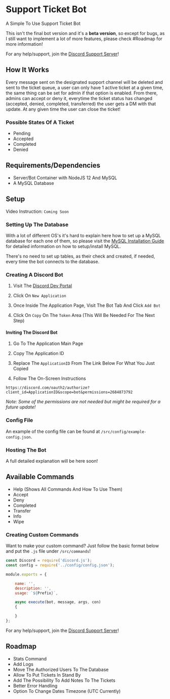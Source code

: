 # Support Ticket Bot

A Simple To Use Support Ticket Bot

This isn't the final bot version and it's a **beta version**, so except for bugs, as I still want to implement a lot of more features, please check #Roadmap for more information!

For any help/support, join the [Discord Support Server](https://rusttools.xyz/support)!

## How It Works

Every message sent on the designated support channel will be deleted and sent to the ticket queue, a user can only have 1 active ticket at a given time, the same thing can be set for admin if that option is enabled. From there, admins can accept or deny it, everytime the ticket status has changed (accepted, denied, completed, transferred) the user gets a DM with that update. At any given time the user can close the ticket!

### Possible States Of A Ticket

* Pending
* Accepted
* Completed
* Denied

## Requirements/Dependencies

* Server/Bot Container with NodeJS 12 And MySQL
* A MySQL Database

## Setup 

Video Instruction: `Coming Soon`

### Setting Up The Database

With a lot of different OS's it's hard to explain here how to set up a MySQL database for each one of them, so please visit the [MySQL Installation Guide](https://dev.mysql.com/doc/mysql-installation-excerpt/5.7/en/) for detailed information on how to setup/install MySQL.

There's no need to set up tables, as their check and created, if needed, every time the bot connects to the database.

### Creating A Discord Bot

1. Visit The [Discord Dev Portal](https://discord.com/developers/applications) 

2. Click On `New Application`

3. Once Inside The Application Page, Visit The Bot Tab   And Click `Add Bot`

4. Click On `Copy` On The `Token` Area (This Will Be Needed For The Next Step)

#### Inviting The Discord Bot

1. Go To The Application Main Page

2. Copy The Application ID

3. Replace The ``ApplicationID`` From The Link Below For What You Just Copied

4. Follow The On-Screen Instructions

``https://discord.com/oauth2/authorize?client_id=ApplicationID&scope=bot&permissions=2684873792``

*Note: Some of the permissions are not needed but might be required for a future update!*

### Config File

An example of the config file can be found at `/src/config/example-config.json`.

### Hosting The Bot

A full detailed explanation will be here soon!

## Available Commands

* Help (Shows All Commands And How To Use Them)
* Accept
* Deny
* Completed
* Transfer
* Info
* Wipe

### Creating Custom Commands

Want to make your custom command? Just follow the basic format below and put the `.js` file under `/src/commands`!

```js 
const Discord = require('discord.js');
const config = require('../config/config.json');

module.exports = {

    name: '',
    description: '',
    usage: `${Prefix}`,

    async execute(bot, message, args, con) 
    {

    }
};
```

For any help/support, join the [Discord Support Server](https://rusttools.xyz/support)!

## Roadmap

* Stats Command
* Add Logs
* Move The Authorized Users To The Database
* Allow To Put Tickets In Stand By
* Add The Possibility To Add Notes To The Tickets
* Better Error Handling
* Option To Change Dates Timezone (UTC Currently)